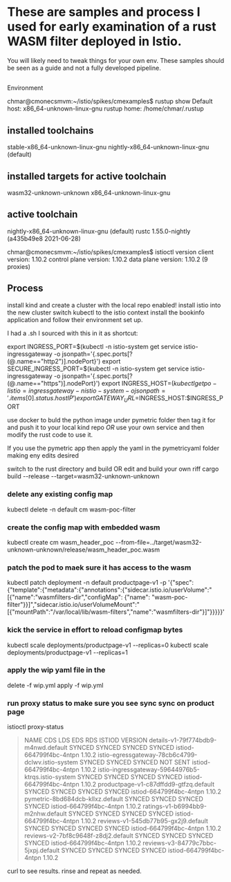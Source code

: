 # These are samples and process I  used for early examination of a rust WASM filter deployed in Istio.

You will likely need to tweak things for your own env. These samples should be seen as a guide and not a fully developed pipeline.
##
Environment

chmar@cmonecsmvm:~/istio/spikes/cmexamples$ rustup show
Default host: x86_64-unknown-linux-gnu
rustup home:  /home/chmar/.rustup

installed toolchains
--------------------

stable-x86_64-unknown-linux-gnu
nightly-x86_64-unknown-linux-gnu (default)

installed targets for active toolchain
--------------------------------------

wasm32-unknown-unknown
x86_64-unknown-linux-gnu

active toolchain
----------------

nightly-x86_64-unknown-linux-gnu (default)
rustc 1.55.0-nightly (a435b49e8 2021-06-28)

chmar@cmonecsmvm:~/istio/spikes/cmexamples$ istioctl version
client version: 1.10.2
control plane version: 1.10.2
data plane version: 1.10.2 (9 proxies)

## Process
install kind and create a cluster with the local repo enabled!
install istio into the new cluster
switch kubectl to the istio context
install the bookinfo application and follow their environment set up. 

I had a .sh I sourced with this in it as shortcut:

export INGRESS_PORT=$(kubectl -n istio-system get service istio-ingressgateway -o jsonpath='{.spec.ports[?(@.name=="http2")].nodePort}')
export SECURE_INGRESS_PORT=$(kubectl -n istio-system get service istio-ingressgateway -o jsonpath='{.spec.ports[?(@.name=="https")].nodePort}')
export INGRESS_HOST=$(kubectl get po -l istio=ingressgateway -n istio-system -o jsonpath='{.items[0].status.hostIP}')
export GATEWAY_URL=$INGRESS_HOST:$INGRESS_PORT



use docker to buld the python image under pymetric folder then tag it for and push it to your local kind repo
*OR* use your own service and then modify the rust code to use it.

If you use the pymetric app then apply the yaml in the pymetricyaml folder making eny edits desired

switch to the rust directory and build OR edit and build your own riff
 cargo build --release --target=wasm32-unknown-unknown

### delete any existing config map
kubectl delete -n default cm wasm-poc-filter

### create the config map with embedded wasm
kubectl create cm wasm_header_poc --from-file=../target/wasm32-unknown-unknown/release/wasm_header_poc.wasm

### patch the pod to maek sure it has access to the wasm
kubectl patch deployment -n default productpage-v1 -p '{"spec":{"template":{"metadata":{"annotations":{"sidecar.istio.io/userVolume":"[{\"name\":\"wasmfilters-dir\",\"configMap\": {\"name\": \"wasm-poc-filter\"}}]","sidecar.istio.io/userVolumeMount":"[{\"mountPath\":\"/var/local/lib/wasm-filters\",\"name\":\"wasmfilters-dir\"}]"}}}}}'

### kick the service in effort to reload configmap bytes
kubectl scale deployments/productpage-v1 --replicas=0
kubectl scale deployments/productpage-v1 --replicas=1

### apply the wip yaml file in the 
delete -f wip.yml
apply -f wip.yml

### run proxy status to make sure you see sync sync on product page

istioctl proxy-status

>NAME                                                   CDS        LDS        EDS        RDS          ISTIOD                      VERSION
details-v1-79f774bdb9-m4nwd.default                    SYNCED     SYNCED     SYNCED     SYNCED       istiod-664799f4bc-4ntpn     1.10.2
istio-egressgateway-78cb6c4799-dclwv.istio-system      SYNCED     SYNCED     SYNCED     NOT SENT     istiod-664799f4bc-4ntpn     1.10.2
istio-ingressgateway-59644976b5-ktrqs.istio-system     SYNCED     SYNCED     SYNCED     SYNCED       istiod-664799f4bc-4ntpn     1.10.2
productpage-v1-c87dffdd9-gtfzq.default                 SYNCED     SYNCED     SYNCED     SYNCED       istiod-664799f4bc-4ntpn     1.10.2
pymetric-8bd684dcb-kllxz.default                       SYNCED     SYNCED     SYNCED     SYNCED       istiod-664799f4bc-4ntpn     1.10.2
ratings-v1-b6994bb9-m2nhw.default                      SYNCED     SYNCED     SYNCED     SYNCED       istiod-664799f4bc-4ntpn     1.10.2
reviews-v1-545db77b95-gx2j9.default                    SYNCED     SYNCED     SYNCED     SYNCED       istiod-664799f4bc-4ntpn     1.10.2
reviews-v2-7bf8c9648f-z8dj2.default                    SYNCED     SYNCED     SYNCED     SYNCED       istiod-664799f4bc-4ntpn     1.10.2
reviews-v3-84779c7bbc-5jxpj.default                    SYNCED     SYNCED     SYNCED     SYNCED       istiod-664799f4bc-4ntpn     1.10.2


curl to see results. rinse and repeat as needed.



